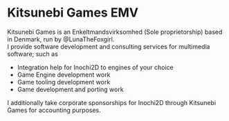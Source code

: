 # Kitsunebi Games EMV
Kitsunebi Games is an Enkeltmandsvirksomhed (Sole proprietorship) based in Denmark, run by @LunaTheFoxgirl.  
I provide software development and consulting services for multimedia software; such as
 * Integration help for Inochi2D to engines of your choice
 * Game Engine development work
 * Game tooling development work
 * Game development and porting work

I additionally take corporate sponsorships for Inochi2D through Kitsunebi Games for accounting purposes.
